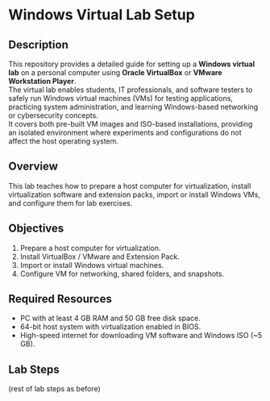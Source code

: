 # Windows Virtual Lab Setup

## Description
This repository provides a detailed guide for setting up a **Windows virtual lab** on a personal computer using **Oracle VirtualBox** or **VMware Workstation Player**.  
The virtual lab enables students, IT professionals, and software testers to safely run Windows virtual machines (VMs) for testing applications, practicing system administration, and learning Windows-based networking or cybersecurity concepts.  
It covers both pre-built VM images and ISO-based installations, providing an isolated environment where experiments and configurations do not affect the host operating system.



## Overview
This lab teaches how to prepare a host computer for virtualization, install virtualization software and extension packs, import or install Windows VMs, and configure them for lab exercises.



## Objectives
1. Prepare a host computer for virtualization.
2. Install VirtualBox / VMware and Extension Pack.
3. Import or install Windows virtual machines.
4. Configure VM for networking, shared folders, and snapshots.

## Required Resources
- PC with at least 4 GB RAM and 50 GB free disk space.
- 64-bit host system with virtualization enabled in BIOS.
- High-speed internet for downloading VM software and Windows ISO (~5 GB).

## Lab Steps
(rest of lab steps as before)

